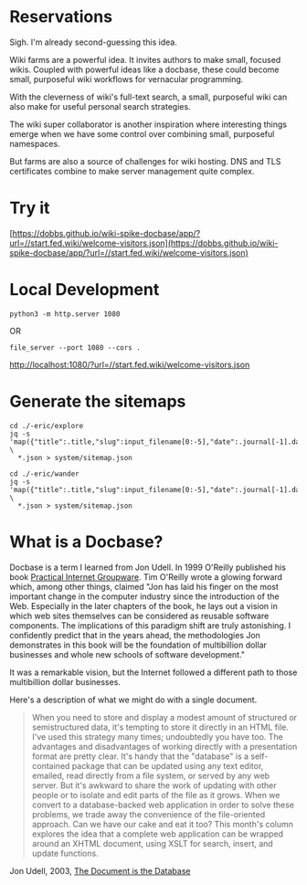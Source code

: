 # Reservations

Sigh. I'm already second-guessing this idea.

Wiki farms are a powerful idea. It invites authors to make small,
focused wikis. Coupled with powerful ideas like a docbase, these could
become small, purposeful wiki workflows for vernacular programming.

With the cleverness of wiki's full-text search, a small, purposeful
wiki can also make for useful personal search strategies.

The wiki super collaborator is another inspiration where interesting
things emerge when we have some control over combining small,
purposeful namespaces.

But farms are also a source of challenges for wiki hosting. DNS and
TLS certificates combine to make server management quite complex.

# Try it

[https://dobbs.github.io/wiki-spike-docbase/app/?url=//start.fed.wiki/welcome-visitors.json](https://dobbs.github.io/wiki-spike-docbase/app/?url=//start.fed.wiki/welcome-visitors.json)

# Local Development

    python3 -m http.server 1080

OR

    file_server --port 1080 --cors .

[http://localhost:1080/?url=//start.fed.wiki/welcome-visitors.json](http://localhost:1080/?url=//start.fed.wiki/welcome-visitors.json)

# Generate the sitemaps

    cd ./-eric/explore
    jq -s 'map({"title":.title,"slug":input_filename[0:-5],"date":.journal[-1].date})' \
      *.json > system/sitemap.json

    cd ./-eric/wander
    jq -s 'map({"title":.title,"slug":input_filename[0:-5],"date":.journal[-1].date})' \
      *.json > system/sitemap.json


# What is a Docbase?

Docbase is a term I learned from Jon Udell. In 1999 O'Reilly published
his book [Practical Internet
Groupware](https://www.oreilly.com/library/view/practical-internet-groupware/1565925378/).
Tim O'Reilly wrote a glowing forward which, among other things,
claimed "Jon has laid his finger on the most important change in the
computer industry since the introduction of the Web. Especially in the
later chapters of the book, he lays out a vision in which web sites
themselves can be considered as reusable software components. The
implications of this paradigm shift are truly astonishing. I
confidently predict that in the years ahead, the methodologies Jon
demonstrates in this book will be the foundation of multibillion
dollar businesses and whole new schools of software development."

It was a remarkable vision, but the Internet followed a different path
to those multibillion dollar businesses.

Here's a description of what we might do with a single document.

> When you need to store and display a modest amount of structured or
> semistructured data, it's tempting to store it directly in an HTML
> file. I've used this strategy many times; undoubtedly you have
> too. The advantages and disadvantages of working directly with a
> presentation format are pretty clear. It's handy that the "database"
> is a self-contained package that can be updated using any text
> editor, emailed, read directly from a file system, or served by any
> web server. But it's awkward to share the work of updating with
> other people or to isolate and edit parts of the file as it
> grows. When we convert to a database-backed web application in order
> to solve these problems, we trade away the convenience of the
> file-oriented approach. Can we have our cake and eat it too? This
> month's column explores the idea that a complete web application can
> be wrapped around an XHTML document, using XSLT for search, insert,
> and update functions.

Jon Udell, 2003, [The Document is the
Database](https://www.xml.com/pub/a/2003/07/09/udell.html)
